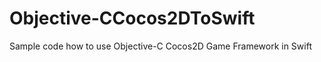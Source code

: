 Objective-CCocos2DToSwift
=========================

Sample code how to use Objective-C Cocos2D Game Framework in Swift
